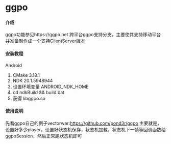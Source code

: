 # ggpo

#### 介绍
ggpo功能参见https://ggpo.net
跨平台ggpo支持分支，主要使其支持移动平台
并准备制作成一个支持ClientServer版本

#### 安装教程

Android
1.  CMake 3.18.1
2.  NDK 20.1.5948944
3.  设置环境变量 ANDROID_NDK_HOME
4.  cd ndkBuild && build.bat
5.  获得 libggpo.so

#### 使用说明

  先看ggpo自己的例子vectorwar:https://github.com/pond3r/ggpo
  主要就是，设置好多少player，设置好状态机保存，状态机加载，状态机下一帧等回调函数给ggpoSession，然后正常跑状态机即可

